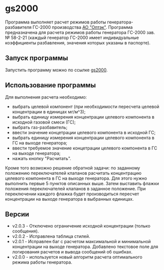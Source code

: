 # gs2000

Программа выполняет расчет режимов работы генератора-разбавителя ГС-2000 производства [АО "Оптэк"](https://optec.ru).
Программа предназначена для расчета режимов работы генератора ГС-2000 зав. № 58-2-21 (каждый генератор ГС-2000
имеет индивидуальные коэффициенты разбавления, значения которых указаны в паспорте).

## Запуск программы

Запустить программу можно по ссылке [gs2000](https://ave6990.github.io/gs2000/gs2000.html).

## Использование программы

Для выполнения расчета необходимо:
* выбрать целевой компонент (при необходимости пересчета целевой концентрации в единицах мг/м^3);
* выбрать единицу измерения концентрации целевого компонента в исходной газовой смеси (ГС);
* выбрать газ-разбавитель;
* ввести значение концетрации целевого компонента в исходной ГС;
* выбрать единицу измерения концентрации целевого компонента в ГС на выходе генератора;
* ввести требуемое значение концетрации целевого компонента в ГС на выходе генератора;
* нажать кнопку "Расчитать".

Кроме того возможно решение обратной задачи: по заданному положению переключателей клапанов расчитать
концентрацию целевого компонента в ГС на выходе генератора. Для этого нужно выполнить первые 5 пунктов
описанных выше. Затем выставить флажки положения переключателей клапанов в заданное положение. 
При переключении каждого флажка будет производиться пересчет концентрации на выходе генератора в выбранных единицах.

## Версии

* v2.0.3 - Отключено ограничение исходной концентрации (только сообщения).
* v2.0.2 - Исправлена таблица стилей.
* v2.0.1 - Исправлен баг с расчетом максимальной и минимальной концентрации на выходе генератора.
Добавлено текстовое поле для логирования расчетов и вывода сообщений об ошибках.
* v2.0.0 - используется новый алгоритм расчета оптимального режима работы генератора.
